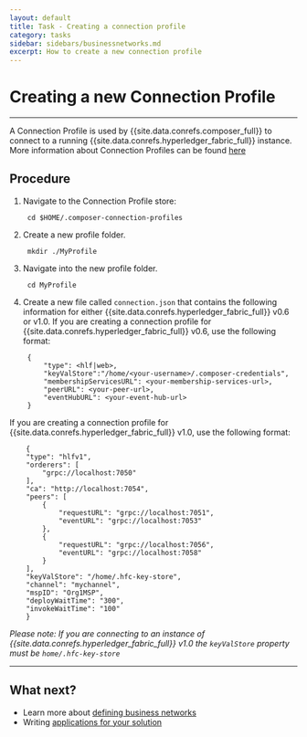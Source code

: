 ```yaml
---
layout: default
title: Task - Creating a connection profile
category: tasks
sidebar: sidebars/businessnetworks.md
excerpt: How to create a new connection profile
---
```


# Creating a new Connection Profile

---

A Connection Profile is used by {{site.data.conrefs.composer_full}} to connect to a running {{site.data.conrefs.hyperledger_fabric_full}} instance. More information about Connection Profiles can be found [here](../reference/connectionprofile.html)

## Procedure

1. Navigate to the Connection Profile store:

        cd $HOME/.composer-connection-profiles

2. Create a new profile folder.

        mkdir ./MyProfile

3. Navigate into the new profile folder.

        cd MyProfile

4. Create a new file called `connection.json` that contains the following information for either {{site.data.conrefs.hyperledger_fabric_full}} v0.6 or v1.0. If you are creating a connection profile for {{site.data.conrefs.hyperledger_fabric_full}} v0.6, use the following format:

        {
            "type": <hlf|web>,
            "keyValStore":"/home/<your-username>/.composer-credentials",
            "membershipServicesURL": <your-membership-services-url>,
            "peerURL": <your-peer-url>,
            "eventHubURL": <your-event-hub-url>
        }
  If you are creating a connection profile for {{site.data.conrefs.hyperledger_fabric_full}} v1.0, use the following format:

        {
        "type": "hlfv1",
        "orderers": [
            "grpc://localhost:7050"
        ],
        "ca": "http://localhost:7054",
        "peers": [
            {
                "requestURL": "grpc://localhost:7051",
                "eventURL": "grpc://localhost:7053"
            },
            {
                "requestURL": "grpc://localhost:7056",
                "eventURL": "grpc://localhost:7058"
            }
        ],
        "keyValStore": "/home/.hfc-key-store",
        "channel": "mychannel",
        "mspID": "Org1MSP",
        "deployWaitTime": "300",
        "invokeWaitTime": "100"
        }
  *Please note: If you are connecting to an instance of {{site.data.conrefs.hyperledger_fabric_full}} v1.0 the `keyValStore` property must be `home/.hfc-key-store`*

---

## What next?

* Learn more about [defining business networks](../business-network/businessnetwork.html)
* Writing [applications for your solution](../applications/genapp.html)
